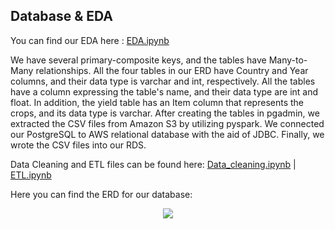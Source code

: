 ## Database & EDA
You can find our EDA here : [EDA.ipynb](https://github.com/SohrabRezaei/Global-Crop-Yield-Analysis/blob/main/ETL/EDA.ipynb)

We have several primary-composite keys, and the tables have Many-to-Many relationships. All the four tables in our ERD have Country and Year columns, and their data type is varchar and int, respectively. All the tables have a column expressing the table's name, and their data type are int and float. In addition, the yield table has an Item column that represents the crops, and its data type is varchar. After creating the tables in pgadmin, we extracted the CSV files from Amazon S3 by utilizing pyspark. We connected our PostgreSQL to AWS relational database with the aid of JDBC. Finally, we wrote the CSV files into our RDS.

Data Cleaning and ETL files can be found here:  [Data_cleaning.ipynb](https://github.com/SohrabRezaei/Global-Crop-Yield-Analysis/blob/main/ETL/Data_Cleaning.ipynb) | [ETL.ipynb](https://github.com/SohrabRezaei/Global-Crop-Yield-Analysis/blob/main/ETL/ETL.ipynb)

Here you can find the ERD for our database:
<p align="center">
  <img src="https://github.com/SohrabRezaei/Global-Crop-Yield-Analysis/blob/main/Resources/Visuals/Deliverable_2/ERD.jpeg">
</p>